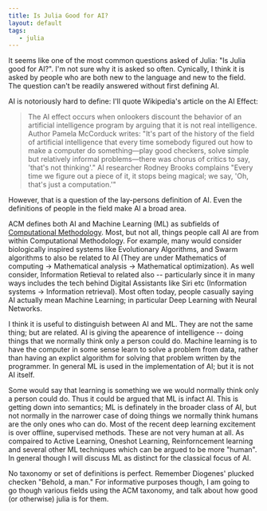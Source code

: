 ```yaml
---
title: Is Julia Good for AI?
layout: default
tags:
   - julia
---
```



It seems like one of the most common questions asked of Julia: "Is Julia good for AI?".
I'm not sure why it is asked so often.
Cynically, I think it is asked by people who are both new to the language and new to the field.
The question can't be readily answered without first defining AI.


AI is notoriously hard to define:
I'll quote Wikipedia's article on the AI Effect:

>The AI effect occurs when onlookers discount the behavior of an artificial intelligence program by arguing that it is not real intelligence.
>Author Pamela McCorduck writes: "It's part of the history of the field of artificial intelligence that every time somebody figured out how to make a computer do something—play good checkers, solve simple but relatively informal problems—there was chorus of critics to say, 'that's not thinking'." AI researcher Rodney Brooks complains "Every time we figure out a piece of it, it stops being magical; we say, 'Oh, that's just a computation.'"

However, that is a question of the lay-persons definition of AI.
Even the definitions of people in the field make AI a broad area.

ACM defines both AI and Machine Learning (ML) as subfields of [Computational Methodology](http://dl.acm.org/ccs/ccs.cfm?id=10010147). Most, but not all, things people call AI are from within Computational Methodology.
For example, many would consider biologically inspired systems like Evolutionary Algorithms, and Swarm algorithms to also be related to AI (They are under Mathematics of computing →  Mathematical analysis →  Mathematical optimization).
As well consider, Information Retieval to related also -- particularly since it in many ways includes the tech behind Digital Assistants like Siri etc (Information systems →  Information retrieval).
Most often today, people casually saying AI actually mean Machine Learning; in particular Deep Learning with Neural Networks.


I think it is useful to distinguish between AI and ML.
They are not the same thing; but are related.
AI is giving the apearence of intelligence -- doing things that we normally think only a person could do.
Machine learning is to have the computer in some sense learn to solve a problem from data, rather than having an explict algorithm for solving that problem written by the programmer.
In general ML is used in the implementation of AI; but it is not AI itself.

Some would say that learning is something we we would normally think only a person could do.
Thus it could be argued that ML is infact AI.
This is getting down into semantics; ML is definately in the broader class of AI, but not normally in the narrower case of doing things we normally think humans are the only ones who can do.
Most of the recent deep learning excitement is over offline, supervised methods.
These are not very human at all.
As compaired to Active Learning, Oneshot Learning, Reinforncement learning and several other ML techniques which can be argued to be more "human".
In general though I will discuss ML as distinct for the classical focus of AI.

No taxonomy or set of definitions is perfect.
Remember Diogenes' plucked checken "Behold, a man."
For informative purposes though, I am going to go though various fields using the ACM taxonomy,
and talk about how good (or otherwise) julia is for them.
